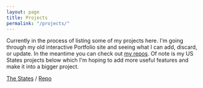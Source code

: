 ```yaml
---
layout: page
title: Projects
permalink: "/projects/"
---
```


Currently in the process of listing some of my projects here. I'm going through my old interactive Portfolio site and seeing what I can add, discard, or update. In the meantime you can check out [my repos](https://github.com/yarocruz). Of note is my US States projects below which I'm hoping to add more useful features and make it into a bigger project.

[The States](https://yarocruz.github.io/the50states/) / [Repo](https://github.com/yarocruz/the50states)